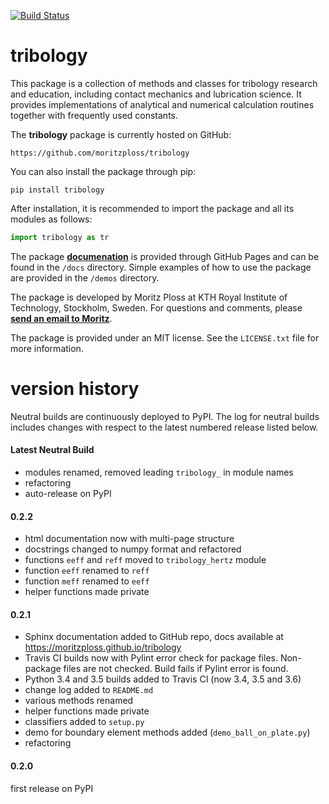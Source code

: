 [![Build Status](https://travis-ci.org/moritzploss/tribology.png)](https://travis-ci.org/moritzploss/tribology)

# tribology
This package is a collection of methods and classes for tribology
research and education, including contact mechanics and lubrication
science. It provides implementations of analytical and numerical
calculation routines together with frequently used constants.

The **tribology** package is currently hosted on GitHub:

    https://github.com/moritzploss/tribology

You can also install the package through pip:

    pip install tribology

After installation, it is recommended to import the package and all its
modules as follows:

```python
import tribology as tr
```

The package
**<a href="https://moritzploss.github.io/tribology" target="_blank">
documenation</a>** is provided through GitHub Pages and can be found
in the `/docs` directory. Simple examples of how to use the package are
provided in the `/demos`
directory.

The package is developed by Moritz Ploss at KTH Royal
Institute of Technology, Stockholm, Sweden. For questions and comments,
please **[send an email to Moritz](mailto:moritz.ploss@gmail.com)**.

The package is provided under an MIT license. See the `LICENSE.txt` file
for more information.

# version history

Neutral builds are continuously deployed to PyPI. The log for
neutral builds includes changes with respect to the latest numbered
release listed below.

#### Latest Neutral Build

- modules renamed, removed leading `tribology_` in module names
- refactoring
- auto-release on PyPI

#### 0.2.2

- html documentation now with multi-page structure
- docstrings changed to numpy format and refactored
- functions `eeff` and `reff` moved to `tribology_hertz` module
- function `eeff` renamed to `reff`
- function `meff` renamed to `eeff`
- helper functions made private

#### 0.2.1
- Sphinx documentation added to GitHub repo, docs available at
https://moritzploss.github.io/tribology
-  Travis CI builds now with Pylint error check for package files.
Non-package files are not checked. Build fails if Pylint error is found.
- Python 3.4 and 3.5 builds added to Travis CI (now 3.4, 3.5 and 3.6)
- change log added to `README.md`
- various methods renamed
- helper functions made private
- classifiers added to `setup.py`
- demo for boundary element methods added (`demo_ball_on_plate.py`)
- refactoring

#### 0.2.0
first release on PyPI